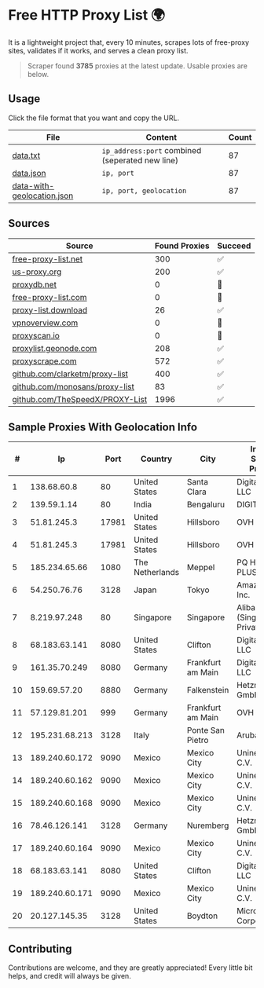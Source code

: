 
# Free HTTP Proxy List 🌍

It is a lightweight project that, every 10 minutes, scrapes lots of free-proxy sites, validates if it works, and serves a clean proxy list.


> Scraper found **3785** proxies at the latest update. Usable proxies are below.

## Usage

Click the file format that you want and copy the URL.


|File|Content|Count|
|----|-------|-----|
|[data.txt](https://raw.githubusercontent.com/themiralay/Proxy-List-World/master/data.txt)|`ip_address:port` combined (seperated new line)|87|
|[data.json](https://raw.githubusercontent.com/themiralay/Proxy-List-World/master/data.json)|`ip, port`|87|
|[data-with-geolocation.json](https://raw.githubusercontent.com/themiralay/Proxy-List-World/master/data-with-geolocation.json)|`ip, port, geolocation`|87|

## Sources

|Source|Found Proxies|Succeed|
|------|-------------|-------|
|[free-proxy-list.net](https://free-proxy-list.net)|300|✅|
|[us-proxy.org](https://www.us-proxy.org)|200|✅|
|[proxydb.net](http://proxydb.net)|0|🚫|
|[free-proxy-list.com](https://free-proxy-list.com/?page=&port=&type%5B%5D=http&type%5B%5D=https&up_time=0&search=Search)|0|🚫|
|[proxy-list.download](https://www.proxy-list.download/HTTP)|26|✅|
|[vpnoverview.com](https://vpnoverview.com/privacy/anonymous-browsing/free-proxy-servers)|0|🚫|
|[proxyscan.io](https://www.proxyscan.io)|0|🚫|
|[proxylist.geonode.com](https://proxylist.geonode.com/api/proxy-list?limit=300&page=1&sort_by=lastChecked&sort_type=desc&protocols=http,https)|208|✅|
|[proxyscrape.com](https://api.proxyscrape.com/v2/?request=displayproxies&protocol=http&timeout=10000&country=all&ssl=all&anonymity=all)|572|✅|
|[github.com/clarketm/proxy-list](https://raw.githubusercontent.com/clarketm/proxy-list/master/proxy-list-raw.txt)|400|✅|
|[github.com/monosans/proxy-list](https://raw.githubusercontent.com/monosans/proxy-list/main/proxies/http.txt)|83|✅|
|[github.com/TheSpeedX/PROXY-List](https://raw.githubusercontent.com/TheSpeedX/PROXY-List/master/http.txt)|1996|✅|


## Sample Proxies With Geolocation Info

|#|Ip|Port|Country|City|Internet Service Provider|
|-|--|----|-------|----|-------------------------|
|1|138.68.60.8|80|United States|Santa Clara|DigitalOcean, LLC|
|2|139.59.1.14|80|India|Bengaluru|DIGITALOCEAN|
|3|51.81.245.3|17981|United States|Hillsboro|OVH SAS|
|4|51.81.245.3|17981|United States|Hillsboro|OVH SAS|
|5|185.234.65.66|1080|The Netherlands|Meppel|PQ HOSTING PLUS S.R.L.|
|6|54.250.76.76|3128|Japan|Tokyo|Amazon.com, Inc.|
|7|8.219.97.248|80|Singapore|Singapore|Alibaba Cloud (Singapore) Private Limited|
|8|68.183.63.141|8080|United States|Clifton|DigitalOcean, LLC|
|9|161.35.70.249|8080|Germany|Frankfurt am Main|DigitalOcean, LLC|
|10|159.69.57.20|8880|Germany|Falkenstein|Hetzner Online GmbH|
|11|57.129.81.201|999|Germany|Frankfurt am Main|OVH SAS|
|12|195.231.68.213|3128|Italy|Ponte San Pietro|Aruba S.p.A.|
|13|189.240.60.172|9090|Mexico|Mexico City|Uninet S.A. de C.V.|
|14|189.240.60.162|9090|Mexico|Mexico City|Uninet S.A. de C.V.|
|15|189.240.60.168|9090|Mexico|Mexico City|Uninet S.A. de C.V.|
|16|78.46.126.141|3128|Germany|Nuremberg|Hetzner Online GmbH|
|17|189.240.60.164|9090|Mexico|Mexico City|Uninet S.A. de C.V.|
|18|68.183.63.141|8080|United States|Clifton|DigitalOcean, LLC|
|19|189.240.60.171|9090|Mexico|Mexico City|Uninet S.A. de C.V.|
|20|20.127.145.35|3128|United States|Boydton|Microsoft Corporation|



## Contributing

Contributions are welcome, and they are greatly appreciated! Every
little bit helps, and credit will always be given.

